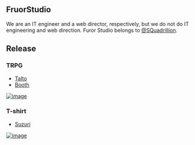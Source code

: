 ## FruorStudio

We are an IT engineer and a web director, respectively, but we do not do IT engineering and web direction. Furor Studio belongs to [@SQuadrillion](https://github.com/SQuadrillion).

## Release 

### TRPG

- [Talto](https://talto.cc/users/NnACZXCGAUP7USJlLb1cKogWXnZ2)
- [Booth](https://fruor-studio.booth.pm/)

[![image](https://user-images.githubusercontent.com/7000978/235330648-44751f6e-02bc-48cb-87df-fc7805742bb5.png)](https://talto.cc/users/NnACZXCGAUP7USJlLb1cKogWXnZ2)

### T-shirt

- [Suzuri](https://suzuri.jp/FruorWorks)

[![image](https://user-images.githubusercontent.com/7000978/235330598-da202bce-7b69-427d-8049-db9aea2c29d2.png)](https://suzuri.jp/FruorWorks)
